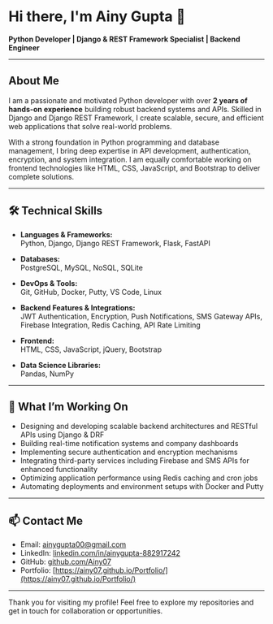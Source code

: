 # Hi there, I'm Ainy Gupta 👋  
**Python Developer | Django & REST Framework Specialist | Backend Engineer**

---

## About Me
I am a passionate and motivated Python developer with over **2 years of hands-on experience** building robust backend systems and APIs. Skilled in Django and Django REST Framework, I create scalable, secure, and efficient web applications that solve real-world problems.

With a strong foundation in Python programming and database management, I bring deep expertise in API development, authentication, encryption, and system integration. I am equally comfortable working on frontend technologies like HTML, CSS, JavaScript, and Bootstrap to deliver complete solutions.

---

## 🛠️ Technical Skills

- **Languages & Frameworks:**  
  Python, Django, Django REST Framework, Flask, FastAPI  

- **Databases:**  
  PostgreSQL, MySQL, NoSQL, SQLite  

- **DevOps & Tools:**  
  Git, GitHub, Docker, Putty, VS Code, Linux  

- **Backend Features & Integrations:**  
  JWT Authentication, Encryption, Push Notifications, SMS Gateway APIs, Firebase Integration, Redis Caching, API Rate Limiting  

- **Frontend:**  
  HTML, CSS, JavaScript, jQuery, Bootstrap  

- **Data Science Libraries:**  
  Pandas, NumPy  

---

## 🚀 What I’m Working On  
- Designing and developing scalable backend architectures and RESTful APIs using Django & DRF  
- Building real-time notification systems and company dashboards  
- Implementing secure authentication and encryption mechanisms  
- Integrating third-party services including Firebase and SMS APIs for enhanced functionality  
- Optimizing application performance using Redis caching and cron jobs  
- Automating deployments and environment setups with Docker and Putty  

---

## 📫 Contact Me  
- Email: [ainygupta00@gmail.com](mailto:ainygupta00@gmail.com)  
- LinkedIn: [linkedin.com/in/ainygupta-882917242](https://www.linkedin.com/in/ainygupta-882917242)  
- GitHub: [github.com/Ainy07](https://github.com/Ainy07)
- Portfolio: [https://ainy07.github.io/Portfolio/](https://ainy07.github.io/Portfolio/)
  

---

Thank you for visiting my profile! Feel free to explore my repositories and get in touch for collaboration or opportunities.
